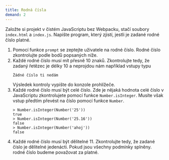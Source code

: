 ```yaml
---
title: Rodná čísla
demand: 2
---
```


Založte si projekt v čistém JavaScriptu bez Webpacku, stačí soubory `index.html` a `index.js`. Napište program, který zjistí, jestli je zadané rodné číslo platné.

1. Pomocí funkce `prompt` se zeptejte uživatele na rodné číslo. Rodné číslo zkontrolujte podle bodů popsaných níže.
1. Každé rodné číslo musí mít přesně 10 znaků. Zkontrolujte tedy, že zadaný řetězec je délky 10 a neprojdou nám například vstupy typu
   ```
   Žádné číslo ti nedám
   ```
   Výsledek kontroly vypište do konzole prohlížeče.
1. Každé rodné číslo musí být celé číslo. Zde je nějaká hodnota celé číslo v JavaScriptu zkontrolujete pomocí funkce `Number.isInteger`. Musíte však vstup předtím převést na číslo pomocí funkce `Number`.
   ```jscon
   > Number.isInteger(Number('25'))
   true
   > Number.isInteger(Number('25.16'))
   false
   > Number.isInteger(Number('ahoj'))
   false
   ```
1. Každé rodné číslo musí být dělitelné 11. Zkontrolujte tedy, že zadané číslo je dělitelné jedenácti. Pokud jsou všechny podmínky splněny. rodné číslo budeme považovat za platné.
